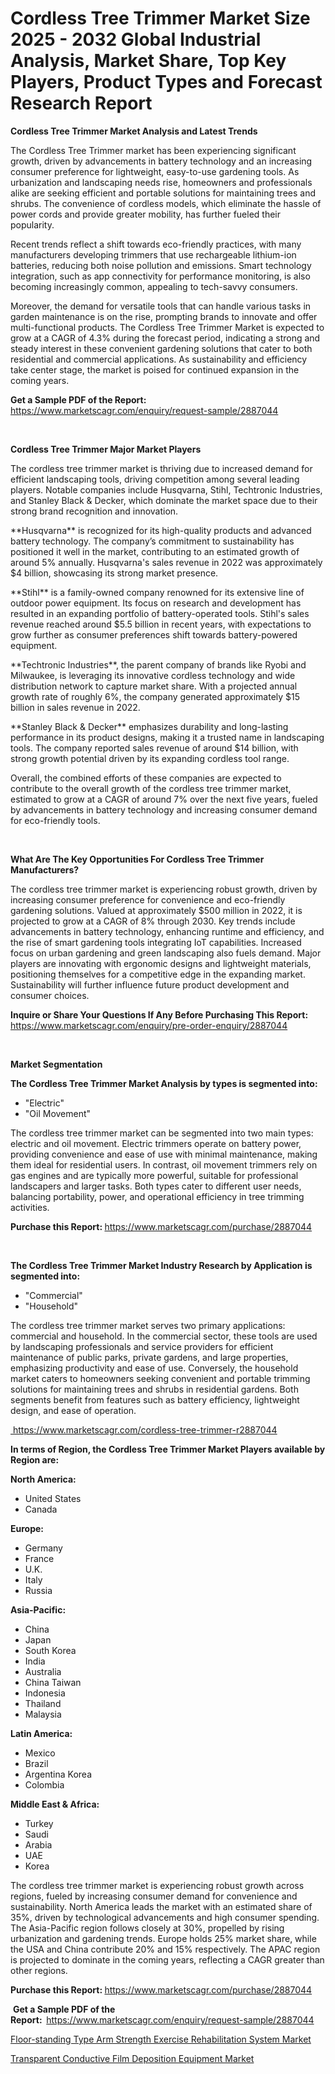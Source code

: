 <p><h1>Cordless Tree Trimmer Market Size 2025 - 2032 Global Industrial Analysis, Market Share, Top Key Players, Product Types and Forecast Research Report</h1></p><p><strong>Cordless Tree Trimmer Market Analysis and Latest Trends</strong></p>
<p><p>The Cordless Tree Trimmer market has been experiencing significant growth, driven by advancements in battery technology and an increasing consumer preference for lightweight, easy-to-use gardening tools. As urbanization and landscaping needs rise, homeowners and professionals alike are seeking efficient and portable solutions for maintaining trees and shrubs. The convenience of cordless models, which eliminate the hassle of power cords and provide greater mobility, has further fueled their popularity.</p><p>Recent trends reflect a shift towards eco-friendly practices, with many manufacturers developing trimmers that use rechargeable lithium-ion batteries, reducing both noise pollution and emissions. Smart technology integration, such as app connectivity for performance monitoring, is also becoming increasingly common, appealing to tech-savvy consumers.</p><p>Moreover, the demand for versatile tools that can handle various tasks in garden maintenance is on the rise, prompting brands to innovate and offer multi-functional products. The Cordless Tree Trimmer Market is expected to grow at a CAGR of 4.3% during the forecast period, indicating a strong and steady interest in these convenient gardening solutions that cater to both residential and commercial applications. As sustainability and efficiency take center stage, the market is poised for continued expansion in the coming years.</p></p>
<p><strong>Get a Sample PDF of the Report:&nbsp;</strong> <a href="https://www.marketscagr.com/enquiry/request-sample/2887044?utm_campaign=2115&utm_medium=2&utm_source=Github&utm_content=ia&utm_term=13032025&utm_id=cordless-tree-trimmer">https://www.marketscagr.com/enquiry/request-sample/2887044</a></p>
<p>&nbsp;</p>
<p><strong>Cordless Tree Trimmer Major Market Players</strong></p>
<p><p>The cordless tree trimmer market is thriving due to increased demand for efficient landscaping tools, driving competition among several leading players. Notable companies include Husqvarna, Stihl, Techtronic Industries, and Stanley Black & Decker, which dominate the market space due to their strong brand recognition and innovation.</p><p>**Husqvarna** is recognized for its high-quality products and advanced battery technology. The company’s commitment to sustainability has positioned it well in the market, contributing to an estimated growth of around 5% annually. Husqvarna's sales revenue in 2022 was approximately $4 billion, showcasing its strong market presence.</p><p>**Stihl** is a family-owned company renowned for its extensive line of outdoor power equipment. Its focus on research and development has resulted in an expanding portfolio of battery-operated tools. Stihl's sales revenue reached around $5.5 billion in recent years, with expectations to grow further as consumer preferences shift towards battery-powered equipment.</p><p>**Techtronic Industries**, the parent company of brands like Ryobi and Milwaukee, is leveraging its innovative cordless technology and wide distribution network to capture market share. With a projected annual growth rate of roughly 6%, the company generated approximately $15 billion in sales revenue in 2022.</p><p>**Stanley Black & Decker** emphasizes durability and long-lasting performance in its product designs, making it a trusted name in landscaping tools. The company reported sales revenue of around $14 billion, with strong growth potential driven by its expanding cordless tool range.</p><p>Overall, the combined efforts of these companies are expected to contribute to the overall growth of the cordless tree trimmer market, estimated to grow at a CAGR of around 7% over the next five years, fueled by advancements in battery technology and increasing consumer demand for eco-friendly tools.</p></p>
<p>&nbsp;</p>
<p><strong>What Are The Key Opportunities For Cordless Tree Trimmer Manufacturers?</strong></p>
<p><p>The cordless tree trimmer market is experiencing robust growth, driven by increasing consumer preference for convenience and eco-friendly gardening solutions. Valued at approximately $500 million in 2022, it is projected to grow at a CAGR of 8% through 2030. Key trends include advancements in battery technology, enhancing runtime and efficiency, and the rise of smart gardening tools integrating IoT capabilities. Increased focus on urban gardening and green landscaping also fuels demand. Major players are innovating with ergonomic designs and lightweight materials, positioning themselves for a competitive edge in the expanding market. Sustainability will further influence future product development and consumer choices.</p></p>
<p><strong>Inquire or Share Your Questions If Any Before Purchasing This Report:</strong> <a href="https://www.marketscagr.com/enquiry/pre-order-enquiry/2887044?utm_campaign=2115&utm_medium=2&utm_source=Github&utm_content=ia&utm_term=13032025&utm_id=cordless-tree-trimmer">https://www.marketscagr.com/enquiry/pre-order-enquiry/2887044</a></p>
<p>&nbsp;</p>
<p><strong>Market Segmentation</strong></p>
<p><strong>The Cordless Tree Trimmer Market Analysis by types is segmented into:</strong></p>
<p><ul><li>"Electric"</li><li>"Oil Movement"</li></ul></p>
<p><p>The cordless tree trimmer market can be segmented into two main types: electric and oil movement. Electric trimmers operate on battery power, providing convenience and ease of use with minimal maintenance, making them ideal for residential users. In contrast, oil movement trimmers rely on gas engines and are typically more powerful, suitable for professional landscapers and larger tasks. Both types cater to different user needs, balancing portability, power, and operational efficiency in tree trimming activities.</p></p>
<p><strong>Purchase this Report:&nbsp;</strong><a href="https://www.marketscagr.com/purchase/2887044?utm_campaign=2115&utm_medium=2&utm_source=Github&utm_content=ia&utm_term=13032025&utm_id=cordless-tree-trimmer">https://www.marketscagr.com/purchase/2887044</a></p>
<p>&nbsp;</p>
<p><strong>The Cordless Tree Trimmer Market Industry Research by Application is segmented into:</strong></p>
<p><ul><li>"Commercial"</li><li>"Household"</li></ul></p>
<p><p>The cordless tree trimmer market serves two primary applications: commercial and household. In the commercial sector, these tools are used by landscaping professionals and service providers for efficient maintenance of public parks, private gardens, and large properties, emphasizing productivity and ease of use. Conversely, the household market caters to homeowners seeking convenient and portable trimming solutions for maintaining trees and shrubs in residential gardens. Both segments benefit from features such as battery efficiency, lightweight design, and ease of operation.</p></p>
<p><a href="https://www.marketscagr.com/cordless-tree-trimmer-r2887044?utm_campaign=2115&utm_medium=2&utm_source=Github&utm_content=ia&utm_term=13032025&utm_id=cordless-tree-trimmer">&nbsp;https://www.marketscagr.com/cordless-tree-trimmer-r2887044</a></p>
<p><strong>In terms of Region, the Cordless Tree Trimmer Market Players available by Region are:</strong></p>
<p>
    <p> <strong> North America: </strong>
        <ul>
            <li>United States</li>
            <li>Canada</li>
        </ul>
        </p> 
    <p> <strong> Europe: </strong>
        <ul>
            <li>Germany</li>
            <li>France</li>
            <li>U.K.</li>
            <li>Italy</li>
            <li>Russia</li>
        </ul>
        </p> 
    <p> <strong> Asia-Pacific: </strong>
        <ul>
            <li>China</li>
            <li>Japan</li>
            <li>South Korea</li>
            <li>India</li>
            <li>Australia</li>
            <li>China Taiwan</li>
            <li>Indonesia</li>
            <li>Thailand</li>
            <li>Malaysia</li>
        </ul>
        </p> 
    <p> <strong> Latin America: </strong>
        <ul>
            <li>Mexico</li>
            <li>Brazil</li>
            <li>Argentina Korea</li>
            <li>Colombia</li>
        </ul>
        </p> 
    <p> <strong> Middle East & Africa: </strong>
        <ul>
            <li>Turkey</li>
            <li>Saudi</li>
            <li>Arabia</li>
            <li>UAE</li>
            <li>Korea</li>
        </ul>
    </p>
    </p>
<p><p>The cordless tree trimmer market is experiencing robust growth across regions, fueled by increasing consumer demand for convenience and sustainability. North America leads the market with an estimated share of 35%, driven by technological advancements and high consumer spending. The Asia-Pacific region follows closely at 30%, propelled by rising urbanization and gardening trends. Europe holds 25% market share, while the USA and China contribute 20% and 15% respectively. The APAC region is projected to dominate in the coming years, reflecting a CAGR greater than other regions.</p></p>
<p><strong>Purchase this Report: </strong><a href="https://www.marketscagr.com/purchase/2887044?utm_campaign=2115&utm_medium=2&utm_source=Github&utm_content=ia&utm_term=13032025&utm_id=cordless-tree-trimmer">https://www.marketscagr.com/purchase/2887044</a></p>
<p>&nbsp;<strong>Get a Sample PDF of the Report:&nbsp;&nbsp;</strong><a href="https://www.marketscagr.com/enquiry/request-sample/2887044?utm_campaign=2115&utm_medium=2&utm_source=Github&utm_content=ia&utm_term=13032025&utm_id=cordless-tree-trimmer">https://www.marketscagr.com/enquiry/request-sample/2887044</a></p>
<p><strong></strong></p>
<p><p><a href="https://github.com/joannesouthgate/Market-Research-Report-List-5/blob/main/floor-standing-type-arm-strength-exercise-rehabilitation-system-market.md?utm_campaign=2115&utm_medium=2&utm_source=Github&utm_content=ia&utm_term=13032025&utm_id=cordless-tree-trimmer">Floor-standing Type Arm Strength Exercise Rehabilitation System Market</a></p><p><a href="https://github.com/sofayahoo2023/Market-Research-Report-List-7/blob/main/transparent-conductive-film-deposition-equipment-market.md?utm_campaign=2115&utm_medium=2&utm_source=Github&utm_content=ia&utm_term=13032025&utm_id=cordless-tree-trimmer">Transparent Conductive Film Deposition Equipment Market</a></p></p>